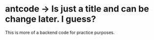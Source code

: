 # antcode -> Is just a title and can be change later. I guess?
This is more of a backend code for practice purposes.
